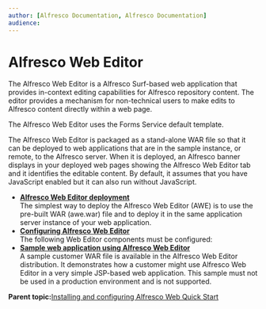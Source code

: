 ```yaml
---
author: [Alfresco Documentation, Alfresco Documentation]
audience: 
---
```


# Alfresco Web Editor

The Alfresco Web Editor is a Alfresco Surf-based web application that provides in-context editing capabilities for Alfresco repository content. The editor provides a mechanism for non-technical users to make edits to Alfresco content directly within a web page.

The Alfresco Web Editor uses the Forms Service default template.

The Alfresco Web Editor is packaged as a stand-alone WAR file so that it can be deployed to web applications that are in the sample instance, or remote, to the Alfresco server. When it is deployed, an Alfresco banner displays in your deployed web pages showing the Alfresco Web Editor tab and it identifies the editable content. By default, it assumes that you have JavaScript enabled but it can also run without JavaScript.

-   **[Alfresco Web Editor deployment](../concepts/awe-deploy-overview.md)**  
The simplest way to deploy the Alfresco Web Editor \(AWE\) is to use the pre-built WAR \(awe.war\) file and to deploy it in the same application server instance of your web application.
-   **[Configuring Alfresco Web Editor](../concepts/awe-config.md)**  
The following Web Editor components must be configured:
-   **[Sample web application using Alfresco Web Editor](../concepts/awe-sample-unsupported.md)**  
A sample customer WAR file is available in the Alfresco Web Editor distribution. It demonstrates how a customer might use Alfresco Web Editor in a very simple JSP-based web application. This sample must not be used in a production environment and is not supported.

**Parent topic:**[Installing and configuring Alfresco Web Quick Start](../concepts/WCM-intro.md)

